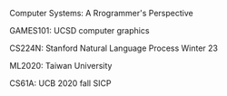 Computer Systems: A Rrogrammer's Perspective

GAMES101: UCSD computer graphics

CS224N: Stanford Natural Language Process Winter 23

ML2020: Taiwan University

CS61A: UCB 2020 fall SICP